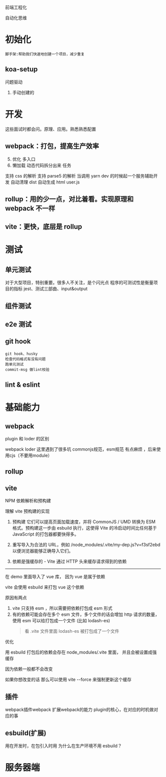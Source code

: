 前端工程化

自动化思维

# 初始化

    脚手架:帮助我们快速地创建一个项目，减少重复

## koa-setup

问题驱动

1. 手动创建的

# 开发

这些面试时都会问。原理、应用。熟悉熟悉配置

## webpack：打包，提高生产效率

5. 优化
   多入口
6. 懒加载 动态代码拆分出来
   任务

支持 css 的解析
支持 parse5 的解析
当调用 yarn dev 的时候起一个服务辅助开发
自动清理 dist
自动生成 html
user.js

## rollup：用的少一点，对比着看。实现原理和 webpack 不一样

## vite：更快，底层是 rollup

# 测试

## 单元测试

对于大型项目，特别重要。很多人不关注，是个闪光点
程序的可测试性是衡量项目的指标
jest、测试三部曲、input&output

## 组件测试

## e2e 测试

## git hook

    git hook、husky
    检查代码格式有没有问题
    跑单元测试
    commit-msg 做lint校验
## lint & eslint

# 基础能力

## webpack

plugin 和 loder 的区别

webpack loder 这里遇到了很多坑
commonjs规范，esm规范 有点麻烦  ，后来使用cjs（不要用module）

## rollup

## vite

NPM 依赖解析和预构建

理解 vite 预构建的实现

1. 预构建 它们可以提高页面加载速度，并将 CommonJS / UMD 转换为 ESM 格式。预构建这一步由 esbuild 执行，这使得 Vite 的冷启动时间比任何基于 JavaScript 的打包器都要快得多。

2. 重写导入为合法的 URL，例如 /node_modules/.vite/my-dep.js?v=f3sf2ebd 以便浏览器能够正确导入它们。

3. 依赖是强缓存的 - Vite 通过 HTTP 头来缓存请求得到的依赖

---

在 demo 里面导入了 vue 库， 因为 vue 是属于依赖

vite 会使用 esbuild 来打包 vue 这个依赖

原因有两点

1. vite 只支持 esm ，所以需要把依赖打包成 esm 形式
2. 有的依赖可能会存在多个 esm 文件，多个文件的话会增加 http 请求的数量，使用 esm 可以给打包成一个文件 (比如 lodash-es)
   > 看 .vite 文件里面 lodash-es 被打包成了一个文件

优化

用 esbuild 打包后的依赖会存在 node_modules/.vite 里面， 并且会被设置成强缓存

因为依赖一般都不会改变

如果你想改变的话 那么可以使用 vite --force 来强制更新这个缓存


## 插件
webpack插件webpack
扩展webpack的能力
plugin的核心，在对应的时机做对应的事

## esbuild(扩展)

用在开发时，在包引入时用
为什么在生产环境不用 esbuild？

# 服务器端

